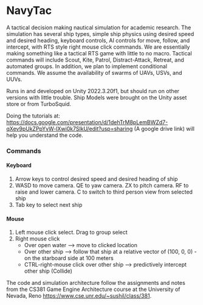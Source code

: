 # NavyTac
A tactical decision making nautical simulation for academic research. The simulation has several ship types, simple ship physics using desired speed and desired heading, keyboard controls, AI controls for move, follow, and intercept, with RTS style right mouse click commands. We are essentially making something like a tactical RTS game with little to no macro. Tactical commands will include Scout, Kite, Patrol, Distract-Attack, Retreat, and automated groups. In addition, we plan to implement conditional commands.  We assume the availability of swarms of UAVs, USVs, and UUVs.

Runs in and developed on Unity 2022.3.20f1, but should run on other versions with little trouble. Ship Models were brought on the Unity asset store or from TurboSquid. 

Doing the tutorials at: https://docs.google.com/presentation/d/1dehTrM8pLemBWZd7-qXev9pUkZPpYvW-lXwi0k7SlkU/edit?usp=sharing (A google drive link) will help you understand the code.

### Commands
#### Keyboard
1.  Arrow keys to control desired speed and desired heading of ship
2.  WASD to move camera. QE to yaw camera. ZX to pitch camera. RF to raise and lower camera. C to switch to third person view from selected ship
3.  Tab key to select next ship

#### Mouse
1. Left mouse click select. Drag to group select
2. Right mouse click
    - Over open water --> move to clicked location
    - Over other ship --> follow that ship at a relative vector of (100, 0, 0) -  on the starboard side at 100 meters
    - CTRL-right-mouse click over other ship --> predictively intercept other ship (Collide)

The code and simulation architecture follow the assignments and notes from the CS381 Game Engine Architecture course at the University of Nevada, Reno
https://www.cse.unr.edu/~sushil/class/381.
